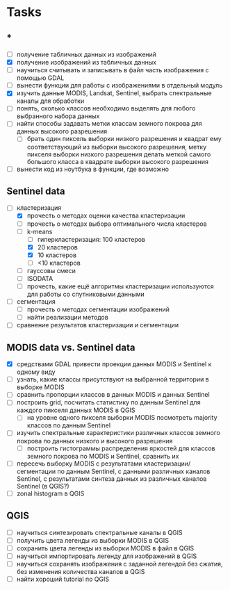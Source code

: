 # Tasks

## *

- [ ] получение табличных данных из изображений
- [x] получение изображений из табличных данных
- [ ] научиться считывать и записывать в файл часть изображения с помощью GDAL
- [ ] вынести функции для работы с изображениями в отдельный модуль
- [x] изучить данные MODIS, Landsat, Sentinel, выбрать спектральные каналы для обработки
- [ ] понять, сколько классов необходимо выделять для любого выбранного набора данных
- [ ] найти способы задавать метки классам земного покрова для данных высокого разрешения
  - [ ] брать один пиксель выборки низкого разрешения и квадрат ему соответствующий из выборки высокого разрешения, метку пикселя выборки низкого разрешения делать меткой самого большого класса в квадрате выборки высокого разрешения
- [ ] вынести код из ноутбука в функции, где возможно

## Sentinel data

- [ ] кластеризация
  - [x] прочесть о методах оценки качества кластеризации
  - [ ] прочесть о методах выбора оптимального числа кластеров
  - [ ] k-means
    - [ ] гиперкластеризация: 100 кластеров
    - [x] 20 кластеров
    - [x] 10 кластеров
    - [ ] <10 кластеров
  - [ ] гауссовы смеси
  - [ ] ISODATA
  - [ ] прочесть, какие ещё алгоритмы кластеризации используются для работы со спутниковыми данными

- [ ] сегментация
  - [ ] прочесть о методах сегментации изображений
  - [ ] найти реализации методов

- [ ] сравнение результатов кластеризации и сегментации

## MODIS data vs. Sentinel data

- [x] средствами GDAL привести проекции данных MODIS и Sentinel к одному виду
- [ ] узнать, какие классы присутствуют на выбранной территории в выборке MODIS
- [ ] сравнить пропорции классов в данных MODIS и данных Sentinel
- [ ] построить grid, посчитать статистику по данным Sentinel для каждого пикселя данных MODIS в QGIS
  - [ ] на уровне одного пикселя выборки MODIS посмотреть majority классов по данным Sentinel
- [ ] изучить спектральные характеристики различных классов земного покрова по данных низкого и высокого разрешения
  - [ ] построить гистограммы распределения яркостей для классов земного покрова по MODIS и Sentinel, сравнить их
- [ ] пересечь выборку MODIS с результатами кластеризации/сегментации по данным Sentinel, с данными различных каналов Sentinel, c результатами синтеза данных из различных каналов Sentinel (в QGIS?)
- [ ] zonal histogram в QGIS

## QGIS

- [ ] научиться синтезировать спектральные каналы в QGIS
- [ ] получить цвета легенды из выборки MODIS в QGIS
- [ ] сохранить цвета легенды из выборки MODIS в файл в QGIS
- [ ] научиться импортировать легенду для изображений в QGIS
- [ ] научиться сохранять изображения с заданной легендой без сжатия, без изменения количества каналов в QGIS
- [ ] найти хороший tutorial по QGIS
